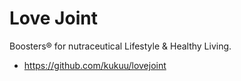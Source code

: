 # Love Joint

Boosters® for nutraceutical Lifestyle &amp; Healthy Living. 

- https://github.com/kukuu/lovejoint 
